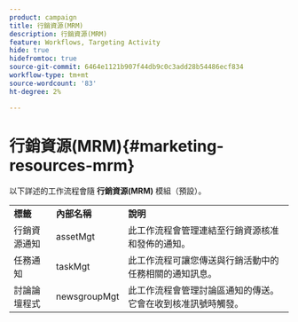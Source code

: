 ```yaml
---
product: campaign
title: 行銷資源(MRM)
description: 行銷資源(MRM)
feature: Workflows, Targeting Activity
hide: true
hidefromtoc: true
source-git-commit: 6464e1121b907f44db9c0c3add28b54486ecf834
workflow-type: tm+mt
source-wordcount: '83'
ht-degree: 2%

---
```



# 行銷資源(MRM){#marketing-resources-mrm}

以下詳述的工作流程會隨 **行銷資源(MRM)** 模組（預設）。

<table> 
 <tbody> 
  <tr> 
   <td> <strong>標籤</strong><br /> </td> 
   <td> <strong>內部名稱</strong><br /> </td> 
   <td> <strong>說明</strong><br /> </td> 
  </tr> 
  <tr> 
   <td> <span class="uicontrol">行銷資源通知</span> <br /> </td> 
   <td> <span class="uicontrol">assetMgt</span> <br /> </td> 
   <td> 此工作流程會管理連結至行銷資源核准和發佈的通知。 <br /> </td> 
  </tr> 
  <tr> 
   <td> <span class="uicontrol">任務通知</span> <br /> </td> 
   <td> <span class="uicontrol">taskMgt</span> <br /> </td> 
   <td> 此工作流程可讓您傳送與行銷活動中的任務相關的通知訊息。<br /> </td> 
  </tr> 
  <tr> 
   <td> <span class="uicontrol">討論論壇程式</span> <br /> </td> 
   <td> <span class="uicontrol">newsgroupMgt</span> <br /> </td> 
   <td> 此工作流程會管理討論區通知的傳送。 它會在收到核准訊號時觸發。<br /> </td> 
  </tr> 
 </tbody> 
</table>

